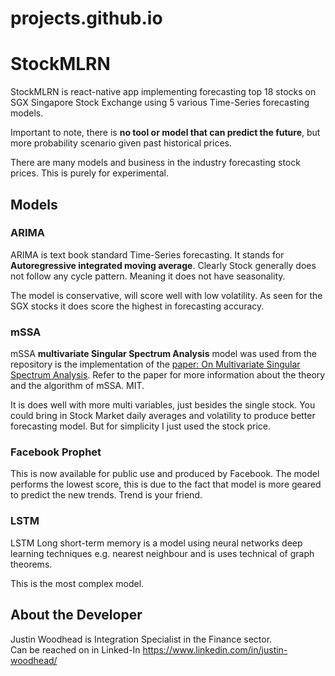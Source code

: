 # projects.github.io

# StockMLRN

StockMLRN is react-native app implementing forecasting top 18 stocks on SGX
Singapore Stock Exchange using 5 various Time-Series forecasting models.

Important to note, there is **no tool or model that can predict the
future**, but more probability scenario given past historical prices.

There are many models and business in the industry forecasting stock
prices.  This is purely for experimental.

## Models

### ARIMA

ARIMA is text book standard Time-Series forecasting.  It stands for
**Autoregressive integrated moving average**.  Clearly Stock generally
does not follow any cycle pattern.  Meaning it does not have seasonality.

The model is conservative, will score well with low volatility. As seen
for the SGX stocks it does score the highest in forecasting accuracy.

### mSSA

mSSA **multivariate Singular Spectrum Analysis** model was used from
the repository is the implementation of the [paper: On Multivariate Singular Spectrum Analysis](https://arxiv.org/abs/2006.13448). Refer to the paper for more information about the theory and the algorithm of mSSA.  MIT.

It is does well with more multi variables, just besides the single stock.
You could bring in Stock Market daily averages and volatility to produce
better forecasting model.  But for simplicity I just used the stock price.

### Facebook Prophet

This is now available for public use and produced by Facebook.
The model performs the lowest score, this is due to the fact
that model is more geared to predict the new trends.
Trend is your friend.

### LSTM

LSTM Long short-term memory is a model using neural networks deep learning techniques e.g. nearest neighbour and is uses technical of graph theorems.

This is the most complex model.



## About the Developer

Justin Woodhead is Integration Specialist in the Finance sector.  
Can be reached on in Linked-In  https://www.linkedin.com/in/justin-woodhead/
